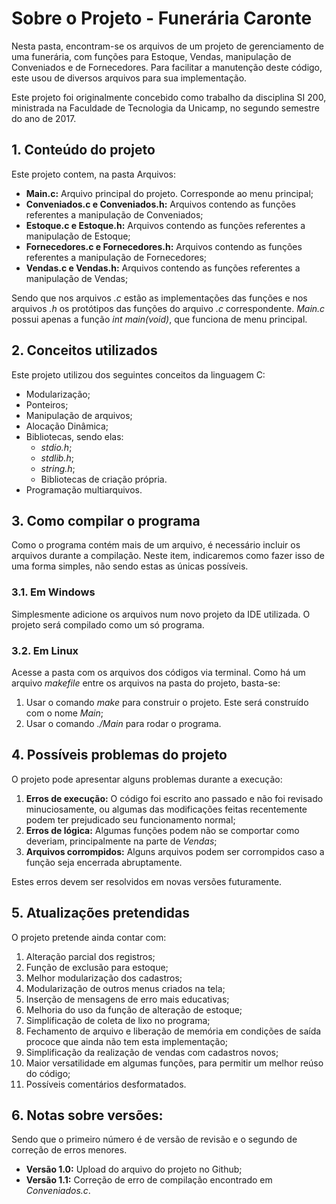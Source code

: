 # Sobre o Projeto - Funerária Caronte

Nesta pasta, encontram-se os arquivos de um projeto de gerenciamento de uma funerária, com funções para Estoque, Vendas, manipulação de Conveniados e de Fornecedores. Para facilitar a manutenção deste código, este usou de diversos arquivos para sua implementação.

Este projeto foi originalmente concebido como trabalho da disciplina SI 200, ministrada na Faculdade de Tecnologia da Unicamp, no segundo semestre do ano de 2017.

## 1. Conteúdo do projeto

Este projeto contem, na pasta Arquivos:

* __Main.c:__ Arquivo principal do projeto. Corresponde ao menu principal;
* __Conveniados.c e Conveniados.h:__ Arquivos contendo as funções referentes a manipulação de Conveniados;
* __Estoque.c e Estoque.h:__ Arquivos contendo as funções referentes a manipulação de Estoque;
* __Fornecedores.c e Fornecedores.h:__ Arquivos contendo as funções referentes a manipulação de Fornecedores;
* __Vendas.c e Vendas.h:__ Arquivos contendo as funções referentes a manipulação de Vendas;

Sendo que nos arquivos _.c_ estão as implementações das funções e nos arquivos _.h_ os protótipos das funções do arquivo _.c_ correspondente. _Main.c_ possui apenas a função _int main(void)_, que funciona de menu principal.

## 2. Conceitos utilizados

Este projeto utilizou dos seguintes conceitos da linguagem C:

* Modularização;
* Ponteiros;
* Manipulação de arquivos;
* Alocação Dinâmica;
* Bibliotecas, sendo elas:
    * _stdio.h_;
    * _stdlib.h_;
    * _string.h_;
    * Bibliotecas de criação própria.
* Programação multiarquivos.

## 3. Como compilar o programa

Como o programa contém mais de um arquivo, é necessário incluir os arquivos durante a compilação. Neste item, indicaremos como fazer isso de uma forma simples, não sendo estas as únicas possíveis.

### 3.1. Em Windows

Simplesmente adicione os arquivos num novo projeto da IDE utilizada. O projeto será compilado como um só programa.

### 3.2. Em Linux

Acesse a pasta com os arquivos dos códigos via terminal. Como há um arquivo _makefile_ entre os arquivos na pasta do projeto, basta-se:

1. Usar o comando _make_ para construir o projeto. Este será construído com o nome _Main_;
2. Usar o comando _./Main_ para rodar o programa.

## 4. Possíveis problemas do projeto

O projeto pode apresentar alguns problemas durante a execução:

1. __Erros de execução:__ O código foi escrito ano passado e não foi revisado minuciosamente, ou algumas das modificações feitas recentemente podem ter prejudicado seu funcionamento normal;
2. __Erros de lógica:__ Algumas funções podem não se comportar como deveriam, principalmente na parte de _Vendas_;
3. __Arquivos corrompidos:__ Alguns arquivos podem ser corrompidos caso a função seja encerrada abruptamente.

Estes erros devem ser resolvidos em novas versões futuramente.

## 5. Atualizações pretendidas

O projeto pretende ainda contar com:

1. Alteração parcial dos registros;
2. Função de exclusão para estoque;
3. Melhor modularização dos cadastros;
4. Modularização de outros menus criados na tela;
5. Inserção de mensagens de erro mais educativas;
6. Melhoria do uso da função de alteração de estoque;
7. Simplificação de coleta de lixo no programa;
8. Fechamento de arquivo e liberação de memória em condições de saída prococe que ainda não tem esta implementação;
9. Simplificação da realização de vendas com cadastros novos;
10. Maior versatilidade em algumas funções, para permitir um melhor reúso do código;
11. Possíveis comentários desformatados.

## 6. Notas sobre versões:

Sendo que o primeiro número é de versão de revisão e o segundo de correção de erros menores.

* __Versão 1.0:__ Upload do arquivo do projeto no Github;
* __Versão 1.1:__ Correção de erro de compilação encontrado em _Conveniados.c_.
